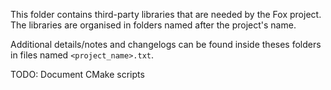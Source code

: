 This folder contains third-party libraries that are needed by the Fox project.
The libraries are organised in folders named after the project's name. 

Additional details/notes and changelogs can be found inside theses folders in files named `<project_name>.txt`.

TODO: Document CMake scripts